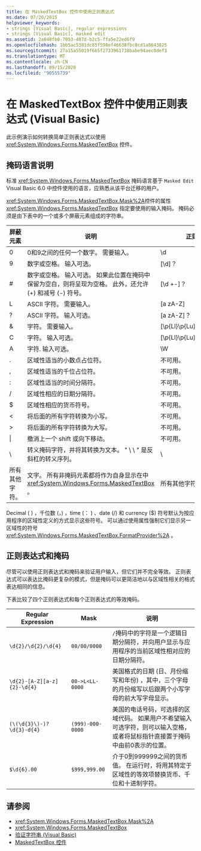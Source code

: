 ```yaml
---
title: 在 MaskedTextBox 控件中使用正则表达式
ms.date: 07/20/2015
helpviewer_keywords:
- strings [Visual Basic], regular expressions
- strings [Visual Basic], masked edit
ms.assetid: 2a048fb0-7053-487d-b2c5-ffa5e22ed6f9
ms.openlocfilehash: 1bb5ac5381dc85f598ef46638fbc8cd1a8643825
ms.sourcegitcommit: 27a15a55019f6b5f2733961738babe94aec0def3
ms.translationtype: MT
ms.contentlocale: zh-CN
ms.lasthandoff: 09/15/2020
ms.locfileid: "90555739"
---
```

# <a name="using-regular-expressions-with-the-maskedtextbox-control-in-visual-basic"></a>在 MaskedTextBox 控件中使用正则表达式 (Visual Basic)
此示例演示如何转换简单正则表达式以使用 <xref:System.Windows.Forms.MaskedTextBox> 控件。  
  
## <a name="description-of-the-masking-language"></a>掩码语言说明  
 标准 <xref:System.Windows.Forms.MaskedTextBox> 掩码语言基于 `Masked Edit` Visual Basic 6.0 中控件使用的语言，应熟悉从该平台迁移的用户。  
  
 <xref:System.Windows.Forms.MaskedTextBox.Mask%2A>控件的属性 <xref:System.Windows.Forms.MaskedTextBox> 指定要使用的输入掩码。 掩码必须是由下表中的一个或多个屏蔽元素组成的字符串。  
  
|屏蔽元素|说明|正则表达式元素|  
|---------------------|-----------------|--------------------------------|  
|0|0和9之间的任何一个数字。 需要输入。|\d|  
|9|数字或空格。 输入可选。|[\d]？|  
|#|数字或空格。 输入可选。 如果此位置在掩码中保留为空白，则将呈现为空格。 此外，还允许 (+) 和减号 (-) 符号。|[\d +-]？|  
|L|ASCII 字符。 需要输入。|[a zA-Z]|  
|?|ASCII 字符。 输入可选。|[a zA-Z]？|  
|&|字符。 需要输入。|[\p{Ll}\p{Lu}\p{Lt}\p{Lm}\p{Lo}]|  
|C|字符。 输入可选。|[\p{Ll}\p{Lu}\p{Lt}\p{Lm}\p{Lo}]?|  
|A|字符. 输入可选。|\W|  
|.|区域性适当的小数点占位符。|不可用。|  
|,|区域性适当的千位占位符。|不可用。|  
|:|区域性适当的时间分隔符。|不可用。|  
|/|区域性相应的日期分隔符。|不可用。|  
|$|区域性相应的货币符号。|不可用。|  
|\<|将后面的所有字符转换为小写。|不可用。|  
|>|将后面的所有字符转换为大写。|不可用。|  
|&#124;|撤消上一个 shift 或向下移动。|不可用。|  
|&#92;|转义掩码字符，并将其转换为文本。 " \\ \\ " 是反斜杠的转义序列。|&#92;|  
|所有其他字符。|文字。 所有非掩码元素都将作为自身显示在中 <xref:System.Windows.Forms.MaskedTextBox> 。|所有其他字符。|  
  
 Decimal ( ) ，千位数 (，) ，time (： ) 、date (/) 和 currency ($) 符号默认为按应用程序的区域性定义的方式显示这些符号。 可以通过使用属性强制它们显示另一区域性的符号 <xref:System.Windows.Forms.MaskedTextBox.FormatProvider%2A> 。  
  
## <a name="regular-expressions-and-masks"></a>正则表达式和掩码  
 尽管可以使用正则表达式和掩码来验证用户输入，但它们并不完全等效。 正则表达式可以表达比掩码更复杂的模式，但是掩码可以更简洁地以与区域性相关的格式表达相同的信息。  
  
 下表比较了四个正则表达式和每个正则表达式的等效掩码。  
  
|Regular Expression|Mask|说明|  
|------------------------|----------|-----------|  
|`\d{2}/\d{2}/\d{4}`|`00/00/0000`|`/`掩码中的字符是一个逻辑日期分隔符，并向用户显示与应用程序的当前区域性相对应的日期分隔符。|  
|`\d{2}-[A-Z][a-z]{2}-\d{4}`|`00->L<LL-0000`|美国格式的日期 (日、月份缩写和年份) ，其中，三个字母的月份缩写以后跟两个小写字母的前大写字母显示。|  
|`(\(\d{3}\)-)?\d{3}-d{4}`|`(999)-000-0000`|美国的电话号码，可选择的区域代码。 如果用户不希望输入可选字符，则可以输入空格，或者将鼠标指针直接置于掩码中由前0表示的位置。|  
|`$\d{6}.00`|`$999,999.00`|介于0到999999之间的货币值。 在运行时，将用其特定于区域性的等效项替换货币、千位和十进制字符。|  
  
## <a name="see-also"></a>请参阅

- <xref:System.Windows.Forms.MaskedTextBox.Mask%2A>
- <xref:System.Windows.Forms.MaskedTextBox>
- [验证字符串 (Visual Basic)](validating-strings.md)
- [MaskedTextBox 控件](/dotnet/desktop/winforms/controls/maskedtextbox-control-windows-forms)
